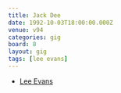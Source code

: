 ```yaml
---
title: Jack Dee
date: 1992-10-03T18:00:00.000Z
venue: v94
categories: gig
board: 8
layout: gig
tags: [lee evans]
---
```

+ <a href="/wiki/lee+evans">Lee Evans</a>